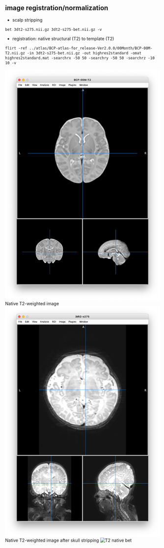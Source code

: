 ## image registration/normalization
- scalp stripping
```
bet 3dt2-s275.nii.gz 3dt2-s275-bet.nii.gz -v
```
- registration: native structural (T2) to template (T2)
```
flirt -ref ../atlas/BCP-atlas-for_release-Ver2.0.0/00Month/BCP-00M-T2.nii.gz -in 3dt2-s275-bet.nii.gz -out highres2standard -omat highres2standard.mat -searchrx -50 50 -searchry -50 50 -searchrz -10 10 -v
```
![T2 atlas](https://github.com/fahsuanlin/study_preterm/blob/main/images/t2_template.png?raw=true)
Native T2-weighted image ![T2 native](https://github.com/fahsuanlin/study_preterm/blob/main/images/t2_native.png?raw=true)
Native T2-weighted image after skull stripping ![T2 native bet](https://github.com/fahsuanlin/study_preterm/blob/main/images/t2_native_bet.png?raw=true)
